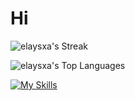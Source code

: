 # Hi
![elaysxa's Streak](https://github-readme-streak-stats.herokuapp.com/?user=elaysxa&theme=highcontrast&hide_border=true)

![elaysxa's Top Languages](https://github-readme-stats.vercel.app/api/top-langs/?username=elaysxa&theme=gruvbox&show_icons=true&hide_border=true&layout=compact)

[![My Skills](https://skillicons.dev/icons?i=py,postgres,git)](https://skillicons.dev)

